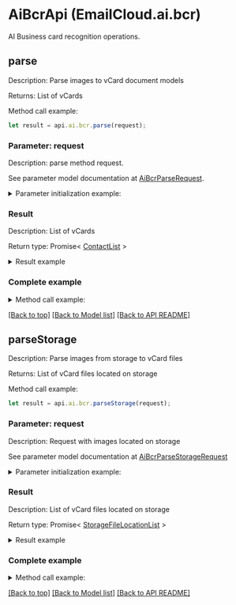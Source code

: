 # AiBcrApi (EmailCloud.ai.bcr)

AI Business card recognition operations.

<a name="parse"></a>
## **parse**

Description: Parse images to vCard document models             

Returns: List of vCards

Method call example:
```typescript
let result = api.ai.bcr.parse(request);
```

### Parameter: request

Description: parse method request.

See parameter model documentation at [AiBcrParseRequest](AiBcrParseRequest.md).

<details>
    <summary>Parameter initialization example:</summary>
    
```typescript
let request = Models.AiBcrParseRequest()
    .file(fs.readFileSync('/path/to/image.png'))
    .countries('us')
    .languages('en')
    .isSingle(true)
    .build();
```

</details>

### Result

Description: List of vCards

Return type: Promise< [ContactList](ContactList.md) >

<details>
    <summary>Result example</summary>

```typescript
let result = Models.contactList()
    .value([
        Models.contactDto()
            .attachments([
                Models.attachment()
                    .name('attachment.txt')
                    .base64Data('U29tZSBmaWxlIGNvbnRlbnQ=')
                    .build()])
            .displayName('Alex Thomas')
            .emailAddresses([
                Models.emailAddress()
                    .category(Models.enumWithCustom<EmailAddressCategory>()
                        .value('Custom')
                        .description('Partners')
                        .build())
                    .displayName('Alex Thomas Partners')
                    .preferred(true)
                    .address('email@aspose.com')
                    .build()])
            .gender('Male')
            .givenName('Alex')
            .phoneNumbers([
                Models.phoneNumber()
                    .category(Models.enumWithCustom<PhoneNumberCategory>()
                        .value('Office')
                        .build())
                    .number('+49 211 4247 21')
                    .preferred(true)
                    .build()])
            .profession('GENERAL DIRECTOR')
            .surname('Thomas')
            .urls([
                Models.url()
                    .category(Models.enumWithCustom<UrlCategory>()
                        .value('Work')
                        .build())
                    .preferred(true)
                    .href('www.aspose.com')
                    .build()])
            .build()])
    .build();
```

</details>


### Complete example

<details>
    <summary>Method call example:</summary>

```typescript
const api = new EmailCloud(app_key, app_sid);

// Prepare parameters:
let request = Models.AiBcrParseRequest()
    .file(fs.readFileSync('/path/to/image.png'))
    .countries('us')
    .languages('en')
    .isSingle(true)
    .build();

// Call method:
let result = api.ai.bcr.parse(request);

// Result example:
result = Models.contactList()
    .value([
        Models.contactDto()
            .attachments([
                Models.attachment()
                    .name('attachment.txt')
                    .base64Data('U29tZSBmaWxlIGNvbnRlbnQ=')
                    .build()])
            .displayName('Alex Thomas')
            .emailAddresses([
                Models.emailAddress()
                    .category(Models.enumWithCustom<EmailAddressCategory>()
                        .value('Custom')
                        .description('Partners')
                        .build())
                    .displayName('Alex Thomas Partners')
                    .preferred(true)
                    .address('email@aspose.com')
                    .build()])
            .gender('Male')
            .givenName('Alex')
            .phoneNumbers([
                Models.phoneNumber()
                    .category(Models.enumWithCustom<PhoneNumberCategory>()
                        .value('Office')
                        .build())
                    .number('+49 211 4247 21')
                    .preferred(true)
                    .build()])
            .profession('GENERAL DIRECTOR')
            .surname('Thomas')
            .urls([
                Models.url()
                    .category(Models.enumWithCustom<UrlCategory>()
                        .value('Work')
                        .build())
                    .preferred(true)
                    .href('www.aspose.com')
                    .build()])
            .build()])
    .build();
```

</details>

[[Back to top]](#) [[Back to Model list]](Models.md) [[Back to API README]](README.md)

<a name="parseStorage"></a>
## **parseStorage**

Description: Parse images from storage to vCard files             

Returns: List of vCard files located on storage

Method call example:
```typescript
let result = api.ai.bcr.parseStorage(request);
```

### Parameter: request

Description: Request with images located on storage

See parameter model documentation at [AiBcrParseStorageRequest](AiBcrParseStorageRequest.md)

<details>
    <summary>Parameter initialization example:</summary>
    
```typescript
let request = Models.aiBcrParseStorageRequest()
    .outFolder(Models.storageFolderLocation()
        .storage('First Storage')
        .folderPath('VCard/files/produced/by/parser/will/be/placed/here')
        .build())
    .images([
        Models.aiBcrImageStorageFile()
            .file(Models.storageFileLocation()
                .fileName('VCardScanImage.jpg')
                .storage('First Storage')
                .folderPath('image/location/on/storage')
                .build())
            .isSingle(true)
            .build()])
    .build();
```

</details>

### Result

Description: List of vCard files located on storage

Return type: Promise< [StorageFileLocationList](StorageFileLocationList.md) >

<details>
    <summary>Result example</summary>

```typescript
let result = Models.storageFileLocationList()
    .value([
        Models.storageFileLocation()
            .fileName('fileOnStorage.txt')
            .storage('First Storage')
            .folderPath('file/location/folder/on/storage')
            .build()])
    .build();
```

</details>


### Complete example

<details>
    <summary>Method call example:</summary>

```typescript
const api = new EmailCloud(app_key, app_sid);

// Prepare parameters:
let request = Models.aiBcrParseStorageRequest()
    .outFolder(Models.storageFolderLocation()
        .storage('First Storage')
        .folderPath('VCard/files/produced/by/parser/will/be/placed/here')
        .build())
    .images([
        Models.aiBcrImageStorageFile()
            .file(Models.storageFileLocation()
                .fileName('VCardScanImage.jpg')
                .storage('First Storage')
                .folderPath('image/location/on/storage')
                .build())
            .isSingle(true)
            .build()])
    .build();

// Call method:
let result = api.ai.bcr.parseStorage(request);

// Result example:
result = Models.storageFileLocationList()
    .value([
        Models.storageFileLocation()
            .fileName('fileOnStorage.txt')
            .storage('First Storage')
            .folderPath('file/location/folder/on/storage')
            .build()])
    .build();
```

</details>

[[Back to top]](#) [[Back to Model list]](Models.md) [[Back to API README]](README.md)

